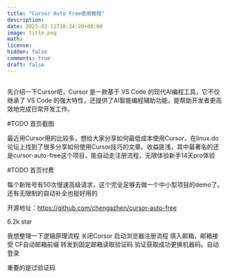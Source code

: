```yaml
---
title: "Cursor Auto Free使用教程"
description: 
date: 2025-03-11T10:34:20+08:00
image: title.png
math: 
license: 
hidden: false
comments: true
draft: false
---
```


## 

先介绍一下Cursor吧，Cursor 是一款基于 VS Code 的现代AI编程工具，它不仅继承了 VS Code 的强大特性，还提供了AI智能编程辅助功能，能帮助开发者更高效地完成日常开发工作。  

#TODO 首页截图

最近用Cursor用的比较多，想给大家分享如何最低成本使用Cursor，在linux.do 论坛上找到了很多分享如何使用Cursor技巧的文章。收益匪浅，其中最著名的还是cursor-auto-free这个项目，能自动走注册流程，无限体验新手14天pro体验

#TODO 首页付费

每个新账号有50次慢速高级请求，这个完全足够去做一个中小型项目的demo了。还有无限制的自动补全也挺好用的

开源地址：https://github.com/chengazhen/cursor-auto-free

6.2k star

我想整理一下逻辑原理流程
关闭Corsor
启动浏览器注册流程
填入邮箱，邮箱接受
CF自动邮箱前缀
转发到固定邮箱读取验证码
验证获取成功更换机器码。自动登录

重要的是过验证码


